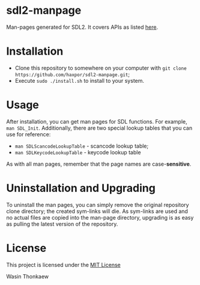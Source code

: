 # sdl2-manpage
Man-pages generated for SDL2. It covers APIs as listed [here](https://github.com/haxpor/sdl2-manpage/blob/master/COVER.md).

# Installation

* Clone this repository to somewhere on your computer with `git clone https://github.com/haxpor/sdl2-manpage.git`;
* Execute `sudo ./install.sh` to install to your system.

# Usage

After installation, you can get man pages for SDL functions. For example, `man SDL_Init`.
Additionally, there are two special lookup tables that you can use for reference:

* `man SDLScancodeLookupTable` - scancode lookup table;
* `man SDLKeycodeLookupTable` - keycode lookup table

As with all man pages, remember that the page names are case-**sensitive**.

# Uninstallation and Upgrading

To uninstall the man pages, you can simply remove the original repository clone directory; the created sym-links will die.
As sym-links are used and no actual files are copied into the man-page directory, upgrading is as easy as pulling the latest version of the repository.

# License

This project is licensed under the [MIT License](https://github.com/haxpor/sdl2-manpage/blob/master/LICENSE)

Wasin Thonkaew

